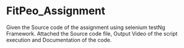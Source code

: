 # FitPeo_Assignment
Given the Source code of the assignment using selenium testNg Framework.
Attached the Source code file, Output Video of the script execution and Documentation of the code. 
